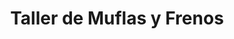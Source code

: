 ---
title: "Taller de Muflas y Frenos"
url: /san-diego/taller-de-muflas-y-frenos/
shop: reparación de automóviles
---